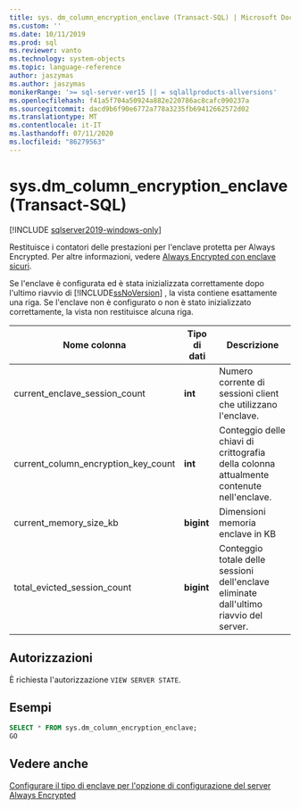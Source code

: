 ```yaml
---
title: sys. dm_column_encryption_enclave (Transact-SQL) | Microsoft Docs
ms.custom: ''
ms.date: 10/11/2019
ms.prod: sql
ms.reviewer: vanto
ms.technology: system-objects
ms.topic: language-reference
author: jaszymas
ms.author: jaszymas
monikerRange: '>= sql-server-ver15 || = sqlallproducts-allversions'
ms.openlocfilehash: f41a5f704a50924a882e220786ac8cafc090237a
ms.sourcegitcommit: dacd9b6f90e6772a778a3235fb69412662572d02
ms.translationtype: MT
ms.contentlocale: it-IT
ms.lasthandoff: 07/11/2020
ms.locfileid: "86279563"
---
```

# <a name="sysdm_column_encryption_enclave-transact-sql"></a>sys.dm_column_encryption_enclave (Transact-SQL)
[!INCLUDE [sqlserver2019-windows-only](../../includes/applies-to-version/sqlserver2019-windows-only.md)]

Restituisce i contatori delle prestazioni per l'enclave protetta per Always Encrypted. Per altre informazioni, vedere [Always Encrypted con enclave sicuri](../security/encryption/always-encrypted-enclaves.md).

Se l'enclave è configurata ed è stata inizializzata correttamente dopo l'ultimo riavvio di [!INCLUDE[ssNoVersion](../../includes/ssnoversion-md.md)] , la vista contiene esattamente una riga. Se l'enclave non è configurato o non è stato inizializzato correttamente, la vista non restituisce alcuna riga. 

|Nome colonna|Tipo di dati|Descrizione|  
|-----------------|---------------|-----------------|  
|current_enclave_session_count|**int**|Numero corrente di sessioni client che utilizzano l'enclave.|  
|current_column_encryption_key_count|**int**|Conteggio delle chiavi di crittografia della colonna attualmente contenute nell'enclave.|  
|current_memory_size_kb|**bigint**|Dimensioni memoria enclave in KB|  
|total_evicted_session_count|**bigint**|Conteggio totale delle sessioni dell'enclave eliminate dall'ultimo riavvio del server.|   
  
## <a name="permissions"></a>Autorizzazioni  
È richiesta l'autorizzazione `VIEW SERVER STATE`.   
  
## <a name="examples"></a>Esempi  
 
```sql  
SELECT * FROM sys.dm_column_encryption_enclave;  
GO  
```  
  
## <a name="see-also"></a>Vedere anche  
 [Configurare il tipo di enclave per l'opzione di configurazione del server Always Encrypted](../../database-engine/configure-windows/configure-column-encryption-enclave-type.md)
  
  

